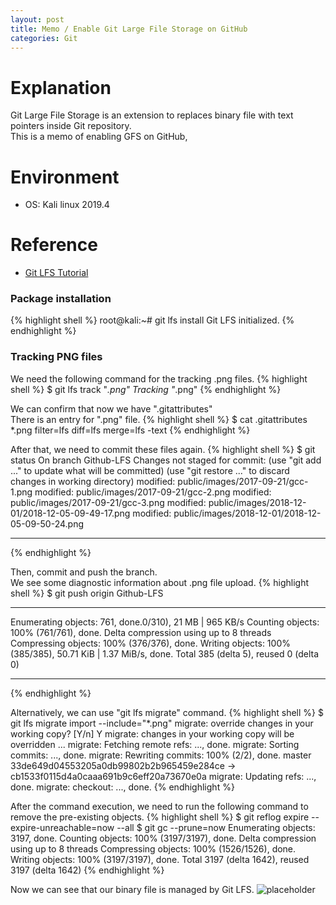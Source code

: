 ```yaml
---
layout: post
title: Memo / Enable Git Large File Storage on GitHub
categories: Git
---
```


# Explanation
Git Large File Storage is an extension to replaces binary file with text pointers inside Git repository.<br>
This is a memo of enabling GFS on GitHub,

# Environment
* OS: Kali linux 2019.4

# Reference
* <a href="https://github.com/git-lfs/git-lfs/wiki/Tutorial">Git LFS Tutorial</a>

### Package installation
{% highlight shell %}
root@kali:~# git lfs install
Git LFS initialized.
{% endhighlight %}

### Tracking PNG files
We need the following command for the tracking .png files.
{% highlight shell %}
$ git lfs track "*.png"
Tracking "*.png"
{% endhighlight %}

We can confirm that now we have ".gitattributes"<br>
There is an entry for ".png" file.
{% highlight shell %}
$ cat .gitattributes 
*.png filter=lfs diff=lfs merge=lfs -text
{% endhighlight %}

After that, we need to commit these files again.
{% highlight shell %}
$ git status
On branch Github-LFS
Changes not staged for commit:
  (use "git add <file>..." to update what will be committed)
  (use "git restore <file>..." to discard changes in working directory)
        modified:   public/images/2017-09-21/gcc-1.png
        modified:   public/images/2017-09-21/gcc-2.png
        modified:   public/images/2017-09-21/gcc-3.png
        modified:   public/images/2018-12-01/2018-12-05-09-49-17.png
        modified:   public/images/2018-12-01/2018-12-05-09-50-24.png

---
{% endhighlight %}

Then, commit and push the branch.<br>
We see some diagnostic information about .png file upload.
{% highlight shell %}
$ git push origin Github-LFS

---

Enumerating objects: 761, done.0/310), 21 MB | 965 KB/s
Counting objects: 100% (761/761), done.
Delta compression using up to 8 threads
Compressing objects: 100% (376/376), done.
Writing objects: 100% (385/385), 50.71 KiB | 1.37 MiB/s, done.
Total 385 (delta 5), reused 0 (delta 0)

---
{% endhighlight %}

Alternatively, we can use "git lfs migrate" command.
{% highlight shell %}
$ git lfs migrate import --include="*.png"
migrate: override changes in your working copy? [Y/n] Y
migrate: changes in your working copy will be overridden ...
migrate: Fetching remote refs: ..., done.
migrate: Sorting commits: ..., done.
migrate: Rewriting commits: 100% (2/2), done.
  master                33de649d04553205a0db99802b2b965459e284ce -> cb1533f0115d4a0caaa691b9c6eff20a73670e0a
migrate: Updating refs: ..., done.
migrate: checkout: ..., done.
{% endhighlight %}

After the command execution, we need to run the following command to remove the pre-existing objects.
{% highlight shell %}
$ git reflog expire --expire-unreachable=now --all
$ git gc --prune=now
Enumerating objects: 3197, done.
Counting objects: 100% (3197/3197), done.
Delta compression using up to 8 threads
Compressing objects: 100% (1526/1526), done.
Writing objects: 100% (3197/3197), done.
Total 3197 (delta 1642), reused 3197 (delta 1642)
{% endhighlight %}

Now we can see that our binary file is managed by Git LFS.
![placeholder](https://media.githubusercontent.com/media/1n4r1/1n4r1.github.io/master/public/images/2020-04-05/2020-04-05-13-00-00.png)

